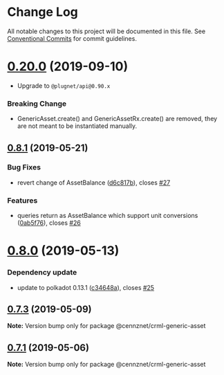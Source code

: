 # Change Log

All notable changes to this project will be documented in this file.
See [Conventional Commits](https://conventionalcommits.org) for commit guidelines.

# [0.20.0](https://github.com/cennznet/crml-generic-asset.js) (2019-09-10)
* Upgrade to `@plugnet/api@0.90.x`


### Breaking Change
* GenericAsset.create() and GenericAssetRx.create() are removed, they are not meant to be instantiated manually.


## [0.8.1](https://github.com/cennznet/crml-generic-asset.js/compare/v0.8.0...v0.8.1) (2019-05-21)


### Bug Fixes

* revert change of AssetBalance ([d6c817b](https://github.com/cennznet/crml-generic-asset.js/commit/d6c817b)), closes [#27](https://github.com/cennznet/crml-generic-asset.js/issues/27)


### Features

* queries return as AssetBalance which support unit conversions ([0ab5f76](https://github.com/cennznet/crml-generic-asset.js/commit/0ab5f76)), closes [#26](https://github.com/cennznet/crml-generic-asset.js/issues/26)





# [0.8.0](https://bitbucket.org/centralitydev/cennznet-js-generic-asset/compare/v0.7.3...v0.8.0) (2019-05-13)


### Dependency update

* update to polkadot 0.13.1 ([c34648a](https://bitbucket.org/centralitydev/cennznet-js-generic-asset/commits/c34648a)), closes [#25](https://bitbucket.org/centralitydev/cennznet-js-generic-asset/issue/25)





## [0.7.3](https://bitbucket.org/centralitydev/cennznet-js-generic-asset/compare/v0.7.1...v0.7.3) (2019-05-09)

**Note:** Version bump only for package @cennznet/crml-generic-asset





## [0.7.1](https://bitbucket.org/centralitydev/cennznet-js-generic-asset/compare/v0.7.0...v0.7.1) (2019-05-06)

**Note:** Version bump only for package @cennznet/crml-generic-asset
